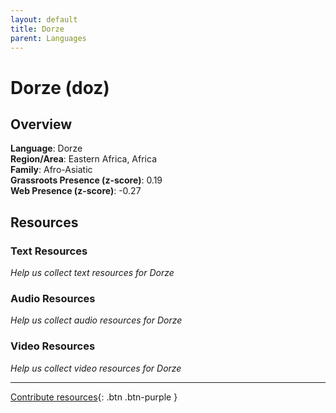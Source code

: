 ```yaml
---
layout: default
title: Dorze
parent: Languages
---
```


# Dorze (doz)

## Overview

**Language**: Dorze  
**Region/Area**: Eastern Africa, Africa  
**Family**: Afro-Asiatic  
**Grassroots Presence (z-score)**: 0.19  
**Web Presence (z-score)**: -0.27  

## Resources

### Text Resources
*Help us collect text resources for Dorze*

### Audio Resources
*Help us collect audio resources for Dorze*

### Video Resources
*Help us collect video resources for Dorze*

---

[Contribute resources](https://forms.office.com/e/1SfLJx3u1r){: .btn .btn-purple }
